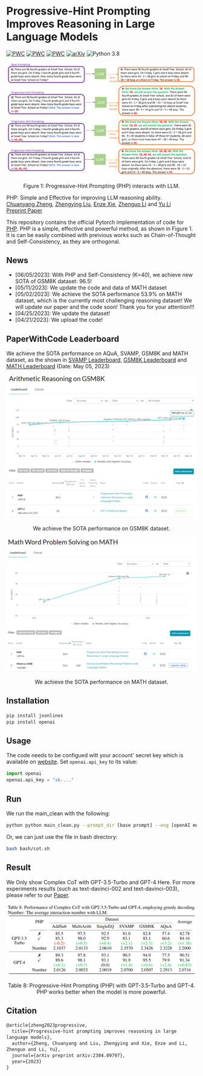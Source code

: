 # Progressive-Hint Prompting Improves Reasoning in Large Language Models

[![PWC](https://img.shields.io/endpoint.svg?url=https://paperswithcode.com/badge/progressive-hint-prompting-improves-reasoning/arithmetic-reasoning-on-gsm8k)](https://paperswithcode.com/sota/arithmetic-reasoning-on-gsm8k?p=progressive-hint-prompting-improves-reasoning)
[![PWC](https://img.shields.io/endpoint.svg?url=https://paperswithcode.com/badge/progressive-hint-prompting-improves-reasoning/math-word-problem-solving-on-math)](https://paperswithcode.com/sota/math-word-problem-solving-on-math?p=progressive-hint-prompting-improves-reasoning)
[![PWC](https://img.shields.io/endpoint.svg?url=https://paperswithcode.com/badge/progressive-hint-prompting-improves-reasoning/math-word-problem-solving-on-svamp)](https://paperswithcode.com/sota/math-word-problem-solving-on-svamp?p=progressive-hint-prompting-improves-reasoning)
[![arXiv](https://img.shields.io/badge/arXiv-Paper-<COLOR>.svg)](https://arxiv.org/abs/2304.09797)
![Python 3.8](https://img.shields.io/badge/python-3.8-green.svg)

<div align="center">
  <img src="resources/img.png">
</div>
<p align="center">
  Figure 1: Progressive-Hint Prompting (PHP) interacts with LLM.
</p>

PHP: Simple and Effective for improving LLM reasoning ability.<br>
[Chuanyang Zheng](https://chuanyang-zheng.github.io/), [Zhengying Liu](https://scholar.google.com/citations?user=DFme0joAAAAJ&hl=fr), [Enze Xie](https://xieenze.github.io/), [Zhenguo Li](https://www.ee.columbia.edu/~zgli/) and [Yu Li](https://liyu95.com)<br>
[Preprint  Paper](https://arxiv.org/abs/2304.09797)

This repository contains the official Pytorch implementation of code for [PHP](https://arxiv.org/abs/2304.09797).
PHP is a simple, effective and powerful method, as shown in Figure 1. It is can be easily combined with preivious works such as Chain-of-Thought and Self-Consistency, as they are orthogonal.

## News
- [06/05/2023]: With PHP and Self-Consistency (K=40), we achieve new SOTA of GSM8K dataset: 96.5!
- [05/11/2023]: We update the code and data of MATH dataset
- [05/02/2023]: We achieve the SOTA performance 53.9% on MATH dataset, which is the currently most challenging reasoning dataset! We will update our paper and the code soon! Thank you for your attention!!!
- [04/25/2023]: We update the dataset!
- [04/21/2023]: We upload the code!

## PaperWithCode Leaderboard

We achieve the SOTA performance on AQuA, SVAMP, GSM8K and MATH dataset, as the shown in [SVAMP Leaderboard](https://paperswithcode.com/sota/math-word-problem-solving-on-svamp), [GSM8K Leaderboard](https://paperswithcode.com/sota/arithmetic-reasoning-on-gsm8k) and [MATH Leaderboard](https://paperswithcode.com/sota/math-word-problem-solving-on-math) (Date: May 05, 2023)
<div align="center">
  <img src="resources/leaderboard.png">
</div>
<p align="center">
  We achieve the SOTA performance on GSM8K dataset.
</p>
<div align="center">
  <img src="resources/leaderboard_math.png">
</div>
<p align="center">
  We achieve the SOTA performance on MATH dataset.
</p>

## Installation
```sh
pip install jsonlines
pip install openai
```

## Usage
The code needs to be configued witt your account' secret key which is available on [website](https://platform.openai.com/account/api-keys). 
Set `openai.api_key` to its value:
```python
import openai
openai.api_key = "sk-..."
```

## Run
We run the main_clean with the following:
```sh
python python main_clean.py --prompt_dir [base prompt] --eng [openAI model] --seed [seed number] --hint [PHP prompt] --dataset [datasetname] --num_test -1 --q1 [ori: standard or CoT, complex: complex CoT] --q2 [ori: standard or CoT, complex: complex CoT] --sample [sample number] --temp [0.0 for greedy, 0.7 for sc]
```
Or, we can just use the file in bash directory:
```sh
bash bash/cot.sh
```

## Result
We Only show Complex CoT with GPT-3.5-Turbo and GPT-4 Here. For more experiments results (such as text-davinci-002 and text-davinci-003), please refer to our [Paper](https://arxiv.org/abs/2304.09797).
<div align="center">
  <img src="resources/table_8.png">
</div>
<p align="center">
  Table 8: Progressive-Hint Prompting (PHP) with GPT-3.5-Turbo and GPT-4. PHP works better when the model is more powerful.
</p>

## Citation
```
@article{zheng2023progressive,
  title={Progressive-hint prompting improves reasoning in large language models},
  author={Zheng, Chuanyang and Liu, Zhengying and Xie, Enze and Li, Zhenguo and Li, Yu},
  journal={arXiv preprint arXiv:2304.09797},
  year={2023}
}
```
